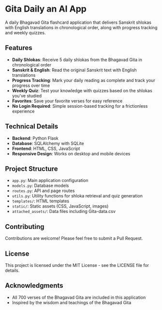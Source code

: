 # Gita Daily an AI App

A daily Bhagavad Gita flashcard application that delivers Sanskrit shlokas with English translations in chronological order, along with progress tracking and weekly quizzes.

## Features

- **Daily Shlokas**: Receive 5 daily shlokas from the Bhagavad Gita in chronological order
- **Sanskrit & English**: Read the original Sanskrit text with English translations
- **Progress Tracking**: Mark your daily reading as complete and track your progress over time
- **Weekly Quiz**: Test your knowledge with quizzes based on the shlokas you've studied
- **Favorites**: Save your favorite verses for easy reference
- **No Login Required**: Simple session-based tracking for a frictionless experience

## Technical Details

- **Backend**: Python Flask
- **Database**: SQLAlchemy with SQLite
- **Frontend**: HTML, CSS, JavaScript
- **Responsive Design**: Works on desktop and mobile devices



## Project Structure

- `app.py`: Main application configuration
- `models.py`: Database models
- `routes.py`: API and page routes
- `utils.py`: Utility functions for shloka retrieval and quiz generation
- `templates/`: HTML templates
- `static/`: Static assets (CSS, JavaScript, images)
- `attached_assets/`: Data files including Gita-data.csv

## Contributing

Contributions are welcome! Please feel free to submit a Pull Request.

## License

This project is licensed under the MIT License - see the LICENSE file for details.

## Acknowledgments

- All 700 verses of the Bhagavad Gita are included in this application
- Inspired by the wisdom and teachings of the Bhagavad Gita
